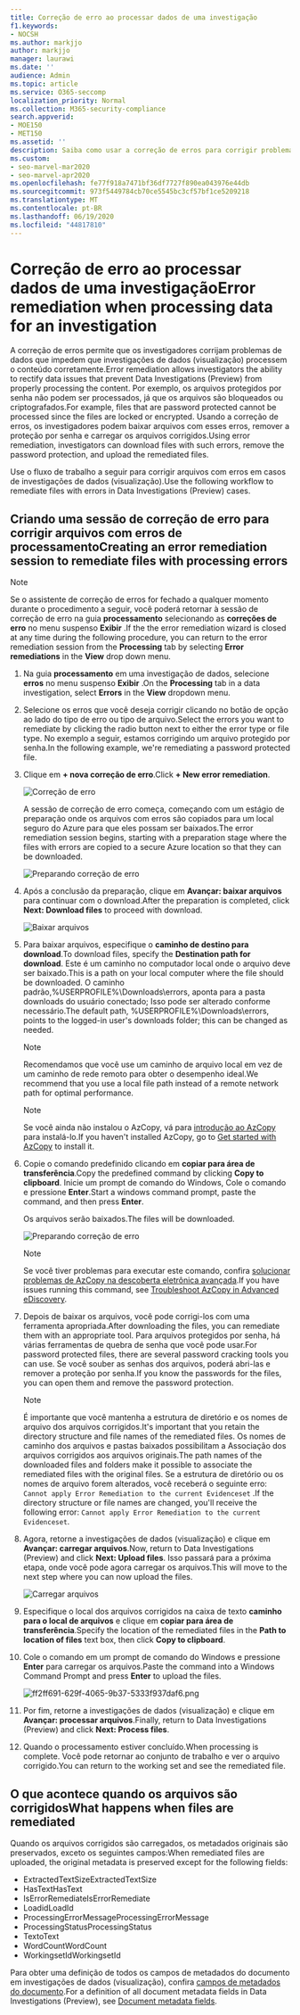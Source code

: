 ```yaml
---
title: Correção de erro ao processar dados de uma investigação
f1.keywords:
- NOCSH
ms.author: markjjo
author: markjjo
manager: laurawi
ms.date: ''
audience: Admin
ms.topic: article
ms.service: O365-seccomp
localization_priority: Normal
ms.collection: M365-security-compliance
search.appverid:
- MOE150
- MET150
ms.assetid: ''
description: Saiba como usar a correção de erros para corrigir problemas de dados em investigações de dados (prévia) que podem impedir o processamento adequado de conteúdo.
ms.custom:
- seo-marvel-mar2020
- seo-marvel-apr2020
ms.openlocfilehash: fe77f918a7471bf36df7727f890ea043976e44db
ms.sourcegitcommit: 973f5449784cb70ce5545bc3cf57bf1ce5209218
ms.translationtype: MT
ms.contentlocale: pt-BR
ms.lasthandoff: 06/19/2020
ms.locfileid: "44817810"
---
```

# <a name="error-remediation-when-processing-data-for-an-investigation"></a><span data-ttu-id="a8104-103">Correção de erro ao processar dados de uma investigação</span><span class="sxs-lookup"><span data-stu-id="a8104-103">Error remediation when processing data for an investigation</span></span>

<span data-ttu-id="a8104-104">A correção de erros permite que os investigadores corrijam problemas de dados que impedem que investigações de dados (visualização) processem o conteúdo corretamente.</span><span class="sxs-lookup"><span data-stu-id="a8104-104">Error remediation allows investigators the ability to rectify data issues that prevent Data Investigations (Preview) from properly processing the content.</span></span> <span data-ttu-id="a8104-105">Por exemplo, os arquivos protegidos por senha não podem ser processados, já que os arquivos são bloqueados ou criptografados.</span><span class="sxs-lookup"><span data-stu-id="a8104-105">For example, files that are password protected cannot be processed since the files are locked or encrypted.</span></span> <span data-ttu-id="a8104-106">Usando a correção de erros, os investigadores podem baixar arquivos com esses erros, remover a proteção por senha e carregar os arquivos corrigidos.</span><span class="sxs-lookup"><span data-stu-id="a8104-106">Using error remediation, investigators can download files with such errors, remove the password protection, and upload the remediated files.</span></span>

<span data-ttu-id="a8104-107">Use o fluxo de trabalho a seguir para corrigir arquivos com erros em casos de investigações de dados (visualização).</span><span class="sxs-lookup"><span data-stu-id="a8104-107">Use the following workflow to remediate files with errors in Data Investigations (Preview) cases.</span></span>

## <a name="creating-an-error-remediation-session-to-remediate-files-with-processing-errors"></a><span data-ttu-id="a8104-108">Criando uma sessão de correção de erro para corrigir arquivos com erros de processamento</span><span class="sxs-lookup"><span data-stu-id="a8104-108">Creating an error remediation session to remediate files with processing errors</span></span>

>[!NOTE]
><span data-ttu-id="a8104-109">Se o assistente de correção de erros for fechado a qualquer momento durante o procedimento a seguir, você poderá retornar à sessão de correção de erro na guia **processamento** selecionando as **correções de erro** no menu suspenso **Exibir** .</span><span class="sxs-lookup"><span data-stu-id="a8104-109">If the the error remediation wizard is closed at any time during the following procedure, you can return to the error remediation session from the **Processing** tab by selecting **Error remediations** in the **View** drop down menu.</span></span>

1. <span data-ttu-id="a8104-110">Na guia **processamento** em uma investigação de dados, selecione **erros** no menu suspenso **Exibir** .</span><span class="sxs-lookup"><span data-stu-id="a8104-110">On the **Processing** tab in a data investigation, select **Errors** in the **View** dropdown menu.</span></span>

2. <span data-ttu-id="a8104-111">Selecione os erros que você deseja corrigir clicando no botão de opção ao lado do tipo de erro ou tipo de arquivo.</span><span class="sxs-lookup"><span data-stu-id="a8104-111">Select the errors you want to remediate by clicking the radio button next to either the error type or file type.</span></span>  <span data-ttu-id="a8104-112">No exemplo a seguir, estamos corrigindo um arquivo protegido por senha.</span><span class="sxs-lookup"><span data-stu-id="a8104-112">In the following example, we're remediating a password protected file.</span></span>

3. <span data-ttu-id="a8104-113">Clique em **+ nova correção de erro**.</span><span class="sxs-lookup"><span data-stu-id="a8104-113">Click **+ New error remediation**.</span></span>

    ![Correção de erro](../media/8c2faf1a-834b-44fc-b418-6a18aed8b81a.png)

    <span data-ttu-id="a8104-115">A sessão de correção de erro começa, começando com um estágio de preparação onde os arquivos com erros são copiados para um local seguro do Azure para que eles possam ser baixados.</span><span class="sxs-lookup"><span data-stu-id="a8104-115">The error remediation session begins, starting with a preparation stage where the files with errors are copied to a secure Azure location so that they can be downloaded.</span></span>

    ![Preparando correção de erro](../media/390572ec-7012-47c4-a6b6-4cbb5649e8a8.png)

4. <span data-ttu-id="a8104-117">Após a conclusão da preparação, clique em **Avançar: baixar arquivos** para continuar com o download.</span><span class="sxs-lookup"><span data-stu-id="a8104-117">After the preparation is completed, click **Next: Download files** to proceed with download.</span></span>

    ![Baixar arquivos](../media/6ac04b09-8e13-414a-9e24-7c75ba586363.png)

5. <span data-ttu-id="a8104-119">Para baixar arquivos, especifique o **caminho de destino para download**.</span><span class="sxs-lookup"><span data-stu-id="a8104-119">To download files, specify the **Destination path for download**.</span></span> <span data-ttu-id="a8104-120">Este é um caminho no computador local onde o arquivo deve ser baixado.</span><span class="sxs-lookup"><span data-stu-id="a8104-120">This is a path on your local computer where the file should be downloaded.</span></span>  <span data-ttu-id="a8104-121">O caminho padrão,%USERPROFILE%\Downloads\errors, aponta para a pasta downloads do usuário conectado; Isso pode ser alterado conforme necessário.</span><span class="sxs-lookup"><span data-stu-id="a8104-121">The default path, %USERPROFILE%\Downloads\errors, points to the logged-in user's downloads folder; this can be changed as needed.</span></span>

    >[!NOTE]
    ><span data-ttu-id="a8104-122">Recomendamos que você use um caminho de arquivo local em vez de um caminho de rede remoto para obter o desempenho ideal.</span><span class="sxs-lookup"><span data-stu-id="a8104-122">We recommend that you use a local file path instead of a remote network path for optimal performance.</span></span>

    > [!NOTE]
    > <span data-ttu-id="a8104-123">Se você ainda não instalou o AzCopy, vá para [introdução ao AzCopy](https://docs.microsoft.com/azure/storage/common/storage-use-azcopy) para instalá-lo.</span><span class="sxs-lookup"><span data-stu-id="a8104-123">If you haven't installed AzCopy, go to [Get started with AzCopy](https://docs.microsoft.com/azure/storage/common/storage-use-azcopy) to install it.</span></span>

6. <span data-ttu-id="a8104-124">Copie o comando predefinido clicando em **copiar para área de transferência**.</span><span class="sxs-lookup"><span data-stu-id="a8104-124">Copy the predefined command by clicking **Copy to clipboard**.</span></span> <span data-ttu-id="a8104-125">Inicie um prompt de comando do Windows, Cole o comando e pressione **Enter**.</span><span class="sxs-lookup"><span data-stu-id="a8104-125">Start a windows command prompt, paste the command, and then press **Enter**.</span></span>  

    <span data-ttu-id="a8104-126">Os arquivos serão baixados.</span><span class="sxs-lookup"><span data-stu-id="a8104-126">The files will be downloaded.</span></span>

    ![Preparando correção de erro](../media/f364ab4d-31c5-4375-b69f-650f694a2f69.png)

    > [!NOTE]
    > <span data-ttu-id="a8104-128">Se você tiver problemas para executar este comando, confira [solucionar problemas de AzCopy na descoberta eletrônica avançada](troubleshooting-azcopy.md).</span><span class="sxs-lookup"><span data-stu-id="a8104-128">If you have issues running this command, see [Troubleshoot AzCopy in Advanced eDiscovery](troubleshooting-azcopy.md).</span></span>

7. <span data-ttu-id="a8104-129">Depois de baixar os arquivos, você pode corrigi-los com uma ferramenta apropriada.</span><span class="sxs-lookup"><span data-stu-id="a8104-129">After downloading the files, you can remediate them with an appropriate tool.</span></span> <span data-ttu-id="a8104-130">Para arquivos protegidos por senha, há várias ferramentas de quebra de senha que você pode usar.</span><span class="sxs-lookup"><span data-stu-id="a8104-130">For password protected files, there are several password cracking tools you can use.</span></span> <span data-ttu-id="a8104-131">Se você souber as senhas dos arquivos, poderá abri-las e remover a proteção por senha.</span><span class="sxs-lookup"><span data-stu-id="a8104-131">If you know the passwords for the files, you can open them and remove the password protection.</span></span>
    
   > [!NOTE]
    > <span data-ttu-id="a8104-132">É importante que você mantenha a estrutura de diretório e os nomes de arquivo dos arquivos corrigidos.</span><span class="sxs-lookup"><span data-stu-id="a8104-132">It's important that you retain the directory structure and file names of the remediated files.</span></span> <span data-ttu-id="a8104-133">Os nomes de caminho dos arquivos e pastas baixados possibilitam a Associação dos arquivos corrigidos aos arquivos originais.</span><span class="sxs-lookup"><span data-stu-id="a8104-133">The path names of the downloaded files and folders make it possible to associate the remediated files with the original files.</span></span>  <span data-ttu-id="a8104-134">Se a estrutura de diretório ou os nomes de arquivo forem alterados, você receberá o seguinte erro: `Cannot apply Error Remediation to the current Evidenceset` .</span><span class="sxs-lookup"><span data-stu-id="a8104-134">If the directory structure or file names are changed, you'll receive the following error: `Cannot apply Error Remediation to the current Evidenceset`.</span></span>

8. <span data-ttu-id="a8104-135">Agora, retorne a investigações de dados (visualização) e clique em **Avançar: carregar arquivos**.</span><span class="sxs-lookup"><span data-stu-id="a8104-135">Now, return to Data Investigations (Preview) and click **Next: Upload files**.</span></span>  <span data-ttu-id="a8104-136">Isso passará para a próxima etapa, onde você pode agora carregar os arquivos.</span><span class="sxs-lookup"><span data-stu-id="a8104-136">This will move to the next step where you can now upload the files.</span></span>

    ![Carregar arquivos](../media/af3d8617-1bab-4ecd-8de0-22e53acba240.png)

9. <span data-ttu-id="a8104-138">Especifique o local dos arquivos corrigidos na caixa de texto **caminho para o local de arquivos** e clique em **copiar para área de transferência**.</span><span class="sxs-lookup"><span data-stu-id="a8104-138">Specify the location of the remediated files in the **Path to location of files** text box, then click **Copy to clipboard**.</span></span>

10. <span data-ttu-id="a8104-139">Cole o comando em um prompt de comando do Windows e pressione **Enter** para carregar os arquivos.</span><span class="sxs-lookup"><span data-stu-id="a8104-139">Paste the command into a Windows Command Prompt and press **Enter** to upload the files.</span></span>

    ![ff2ff691-629f-4065-9b37-5333f937daf6.png](../media/ff2ff691-629f-4065-9b37-5333f937daf6.png)

11. <span data-ttu-id="a8104-141">Por fim, retorne a investigações de dados (visualização) e clique em **Avançar: processar arquivos**.</span><span class="sxs-lookup"><span data-stu-id="a8104-141">Finally, return to Data Investigations (Preview) and click **Next: Process files**.</span></span>

12. <span data-ttu-id="a8104-142">Quando o processamento estiver concluído.</span><span class="sxs-lookup"><span data-stu-id="a8104-142">When processing is complete.</span></span>  <span data-ttu-id="a8104-143">Você pode retornar ao conjunto de trabalho e ver o arquivo corrigido.</span><span class="sxs-lookup"><span data-stu-id="a8104-143">You can return to the working set and see the remediated file.</span></span>

## <a name="what-happens-when-files-are-remediated"></a><span data-ttu-id="a8104-144">O que acontece quando os arquivos são corrigidos</span><span class="sxs-lookup"><span data-stu-id="a8104-144">What happens when files are remediated</span></span>

<span data-ttu-id="a8104-145">Quando os arquivos corrigidos são carregados, os metadados originais são preservados, exceto os seguintes campos:</span><span class="sxs-lookup"><span data-stu-id="a8104-145">When remediated files are uploaded, the original metadata is preserved except for the following fields:</span></span> 

- <span data-ttu-id="a8104-146">ExtractedTextSize</span><span class="sxs-lookup"><span data-stu-id="a8104-146">ExtractedTextSize</span></span>
- <span data-ttu-id="a8104-147">HasText</span><span class="sxs-lookup"><span data-stu-id="a8104-147">HasText</span></span>
- <span data-ttu-id="a8104-148">IsErrorRemediate</span><span class="sxs-lookup"><span data-stu-id="a8104-148">IsErrorRemediate</span></span>
- <span data-ttu-id="a8104-149">Loadid</span><span class="sxs-lookup"><span data-stu-id="a8104-149">LoadId</span></span>
- <span data-ttu-id="a8104-150">ProcessingErrorMessage</span><span class="sxs-lookup"><span data-stu-id="a8104-150">ProcessingErrorMessage</span></span>
- <span data-ttu-id="a8104-151">ProcessingStatus</span><span class="sxs-lookup"><span data-stu-id="a8104-151">ProcessingStatus</span></span>
- <span data-ttu-id="a8104-152">Texto</span><span class="sxs-lookup"><span data-stu-id="a8104-152">Text</span></span>
- <span data-ttu-id="a8104-153">WordCount</span><span class="sxs-lookup"><span data-stu-id="a8104-153">WordCount</span></span>
- <span data-ttu-id="a8104-154">WorkingsetId</span><span class="sxs-lookup"><span data-stu-id="a8104-154">WorkingsetId</span></span>

<span data-ttu-id="a8104-155">Para obter uma definição de todos os campos de metadados do documento em investigações de dados (visualização), confira [campos de metadados do documento](document-metadata-fields.md).</span><span class="sxs-lookup"><span data-stu-id="a8104-155">For a definition of all document metadata fields in Data Investigations (Preview), see [Document metadata fields](document-metadata-fields.md).</span></span>
